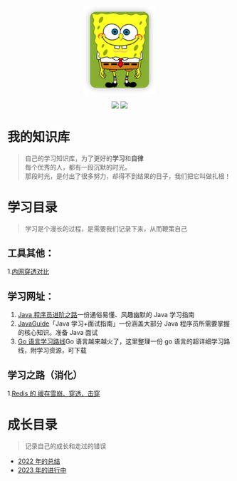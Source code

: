 <p align="center">
  <a href="https://bossbufan.com">
    <img src="img/1672730598560.png" width="160px" alt="终身学习文档，《学无止境》">
  </a>
</p>
<p align="center">
  <a href="https://blog.bossbufan.com/" target="_blank"><img src="https://img.shields.io/badge/博客-在线阅读-green.svg?style=for-the-badge"></a>
  <a href="https://dfairy.github.io/dfairyblog/document/documents/markdownEmoji.html#people" target="_blank"><img src="https://img.shields.io/badge/Markdown-emoji%E5%A4%A7%E5%85%A8-critical?style=for-the-badge"></a>
</p>

# 我的知识库

> 自己的学习知识库，为了更好的**学习**和**自律**  
> 每个优秀的人，都有一段沉默的时光。  
> 那段时光，是付出了很多努力，却得不到结果的日子，我们把它叫做扎根！

# 学习目录

> 学习是个漫长的过程，是需要我们记录下来，从而鞭策自己

## 工具其他：

1.[内网穿透对比](docs/tools/neiwangchuantou.md)

## 学习网址：

1. [Java 程序员进阶之路](https://github.com/itwanger/toBeBetterJavaer)一份通俗易懂、风趣幽默的 Java 学习指南
2. [JavaGuide](https://github.com/Snailclimb/JavaGuide)「Java 学习+面试指南」一份涵盖大部分 Java 程序员所需要掌握的核心知识。准备 Java 面试
3. [Go 语言学习路线](https://github.com/itwanger/toBeBetterJavaer/blob/master/docs/xuexiluxian/go.md)Go 语言越来越火了，这里整理一份 go 语言的超详细学习路线，附学习资源，可下载

## 学习之路（消化）

1.[Redis 的 缓存雪崩、穿透、击穿](docs/study/xuebeng-chuantou-jichuan.md)

# 成长目录

> 记录自己的成长和走过的错误

- [2022 年的总结](docs/idea/2022sumup.md)
- [2023 年的进行中](docs/idea/2023target.md)
